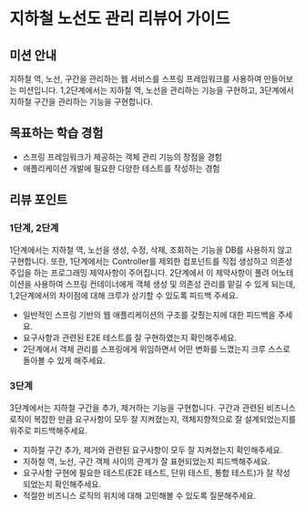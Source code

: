 # 지하철 노선도 관리 리뷰어 가이드

## 미션 안내

지하철 역, 노선, 구간을 관리하는 웹 서비스를 스프링 프레임워크를 사용하여 만들어보는 미션입니다. 1,2단계에서는 지하철 역, 노선을 관리하는 기능을 구현하고, 3단계에서 지하철 구간을 관리하는 기능을 구현합니다.

## 목표하는 학습 경험

- 스프링 프레임워크가 제공하는 객체 관리 기능의 장점을 경험
- 애플리케이션 개발에 필요한 다양한 테스트를 작성하는 경험

## 리뷰 포인트

### 1단계, 2단계

1단계에서는 지하철 역, 노선을 생성, 수정, 삭제, 조회하는 기능을 DB를 사용하지 않고 구현합니다. 또한, 1단계에서는 Controller를 제외한 컴포넌트를 직접 생성하고 의존성 주입을 하는 프로그래밍
제약사항이 주어집니다. 2단계에서 이 제약사항이 풀려 어노테이션을 사용하여 스프링 컨테이너에게 객체 생성 및 의존성 관리를 맡길 수 있게 되는데, 1,2단계에서의 차이점에 대해 크루가 상기할 수 있도록 피드백
주세요.

- 일반적인 스프링 기반의 웹 애플리케이션의 구조를 갖췄는지에 대한 피드백을 주세요.
- 요구사항과 관련된 E2E 테스트를 잘 구현하였는지 확인해주세요.
- 2단계에서 객체 관리를 스프링에게 위임하면서 어떤 변화를 느꼈는지 크루 스스로 돌아볼 수 있게 해주세요.

### 3단계

3단계에서는 지하철 구간을 추가, 제거하는 기능을 구현합니다. 구간과 관련된 비즈니스 로직이 복잡한 만큼 요구사항이 모두 잘 지켜졌는지, 객체지향적으로 잘 설계되었는지를 위주로 피드백해주세요.

- 지하철 구간 추가, 제거와 관련된 요구사항이 모두 잘 지켜졌는지 확인해주세요.
- 지하철 역, 노선, 구간 객체 사이의 관계가 잘 표현되었는지 피드백해주세요.
- 요구사항 구현에 필요한 테스트(E2E 테스트, 단위 테스트, 통합 테스트)가 잘 작성되었는지 확인해주세요.
- 적절한 비즈니스 로직의 위치에 대해 고민해볼 수 있도록 질문해주세요.
